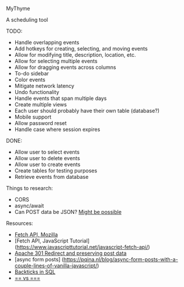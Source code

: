 MyThyme

A scheduling tool

TODO:
* Handle overlapping events
* Add hotkeys for creating, selecting, and moving events
* Allow for modifying title, description, location, etc.
* Allow for selecting multiple events
* Allow for dragging events across columns
* To-do sidebar
* Color events
* Mitigate network latency
* Undo functionality
* Handle events that span multiple days
* Create multiple views
* Each user should probably have their own table (database?)
* Mobile support
* Allow password reset
* Handle case where session expires

DONE:
* Allow user to select events
* Allow user to delete events
* Allow user to create events
* Create tables for testing purposes
* Retrieve events from database

Things to research:
* CORS
* async/await
* Can POST data be JSON? [Might be possible](https://www.geeksforgeeks.org/how-to-receive-json-post-with-php/)

Resources:
* [Fetch API, Mozilla](https://developer.mozilla.org/en-US/docs/Web/API/Fetch_API/Using_Fetch)
* [Fetch API, JavaScript Tutorial] (https://www.javascripttutorial.net/javascript-fetch-api/)
* [Apache 301 Redirect and preserving post data](https://stackoverflow.com/questions/13628831/apache-301-redirect-and-preserving-post-data)
* [async form posts] (https://pqina.nl/blog/async-form-posts-with-a-couple-lines-of-vanilla-javascript/)
* [Backticks in SQL](https://chartio.com/learn/sql-tips/single-double-quote-and-backticks-in-mysql-queries/)
* [== vs ===](https://stackoverflow.com/questions/6003884/how-do-i-check-for-null-values-in-javascript)
